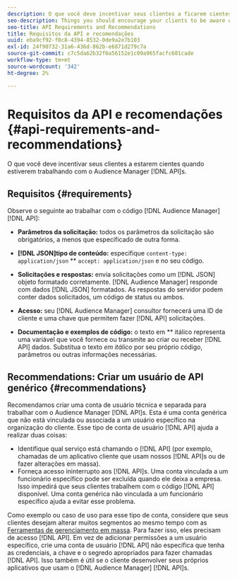 ```yaml
---
description: O que você deve incentivar seus clientes a ficarem cientes quando estiverem trabalhando com as APIs do Audience Manager.
seo-description: Things you should encourage your clients to be aware of when they're working with the Audience Manager APIs.
seo-title: API Requirements and Recommendations
title: Requisitos da API e recomendações
uuid: eba9cf92-f0c8-4394-8532-0de9a2e7b103
exl-id: 24f90732-31a6-436d-862b-e6871d279c7a
source-git-commit: c7c5da62b32f6a56152e1c09a965facfc601cade
workflow-type: tm+mt
source-wordcount: '342'
ht-degree: 2%

---
```


# Requisitos da API e recomendações {#api-requirements-and-recommendations}

O que você deve incentivar seus clientes a estarem cientes quando estiverem trabalhando com o Audience Manager [!DNL API]s.

## Requisitos {#requirements}

Observe o seguinte ao trabalhar com o código [!DNL Audience Manager] [!DNL API]:

* **Parâmetros da solicitação:** todos os parâmetros da solicitação são obrigatórios, a menos que especificado de outra forma.
* **[!DNL JSON]tipo de conteúdo:** especifique  `content-type: application/json` ** `accept: application/json` e no seu código.

* **Solicitações e respostas:** envia solicitações como um  [!DNL JSON] objeto formatado corretamente. [!DNL Audience Manager] responde com dados  [!DNL JSON] formatados. As respostas do servidor podem conter dados solicitados, um código de status ou ambos.

* **Acesso:** seu  [!DNL Audience Manager] consultor fornecerá uma ID de cliente e uma chave que permitem fazer  [!DNL API] solicitações.

* **Documentação e exemplos de código:** o texto em  ** itálico representa uma variável que você fornece ou transmite ao criar ou receber  [!DNL API] dados. Substitua o texto *em itálico* por seu próprio código, parâmetros ou outras informações necessárias.

## Recommendations: Criar um usuário de API genérico {#recommendations}

Recomendamos criar uma conta de usuário técnica e separada para trabalhar com o Audience Manager [!DNL API]s. Esta é uma conta genérica que não está vinculada ou associada a um usuário específico na organização do cliente. Esse tipo de conta de usuário [!DNL API] ajuda a realizar duas coisas:

* Identifique qual serviço está chamando o [!DNL API] (por exemplo, chamadas de um aplicativo cliente que usam nossos [!DNL API]s ou de fazer alterações em massa).
* Forneça acesso ininterrupto aos [!DNL API]s. Uma conta vinculada a um funcionário específico pode ser excluída quando ele deixa a empresa. Isso impedirá que seus clientes trabalhem com o código [!DNL API] disponível. Uma conta genérica não vinculada a um funcionário específico ajuda a evitar esse problema.

Como exemplo ou caso de uso para esse tipo de conta, considere que seus clientes desejam alterar muitos segmentos ao mesmo tempo com as [Ferramentas de gerenciamento em massa](https://experienceleague.adobe.com/docs/audience-manager/user-guide/reference/bulk-management-tools/bulk-management-intro.html?lang=en). Para fazer isso, eles precisam de acesso [!DNL API]. Em vez de adicionar permissões a um usuário específico, crie uma conta de usuário [!DNL API] não específica que tenha as credenciais, a chave e o segredo apropriados para fazer chamadas [!DNL API]. Isso também é útil se o cliente desenvolver seus próprios aplicativos que usam o [!DNL Audience Manager] [!DNL API]s.
